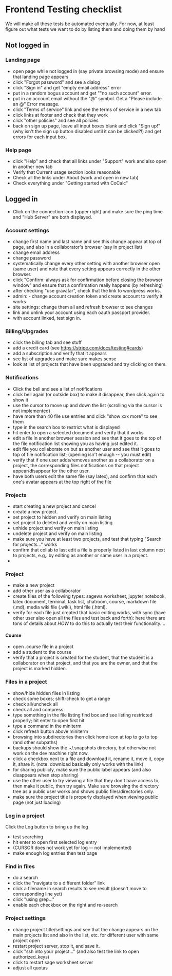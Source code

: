 # Frontend Testing checklist

We will make all these tests be automated eventually. For now, at least figure out what tests we want to do by listing them and doing them by hand

## Not logged in

### Landing page
- open page while not logged in (say private browsing mode) and ensure that landing page appears
- click "Forgot password" and see a dialog
- click "Sign in" and get "empty email address" error
- put in a random bogus account and get ""no such account" error.
- put in an account email without the "@" symbol. Get a "Please include an @" Error message.
- click "Terms of service" link and see the terms of service in a new tab
- click links at footer and check that they work
- click "other policies" and see all policies
- back on sign up page, leave all input boxes blank and click "Sign up!" (why isn't the sign up button disabled until it can be clicked?!) and get errors for each input box.

### Help page
- click "Help" and check that all links under "Support" work and also open in another new tab
- Verify that Current usage section looks reasonable
- Check all the links under About (work and open in new tab)
- Check everything under "Getting started with CoCalc"

## Logged in

- Click on the connection icon (upper right) and make sure the ping time and "Hub Server" are both displayed.

### Account settings
- change first name and last name and see this change appear at top of page, and also in a collaborator's browser (say in project list)
- change email address
- change password
- systematically change every other setting with another browser open (same user) and note that every setting appears correctly in the other browser.
- click "Confirm: always ask for confirmation before closing the browser window" and ensure that a confirmation really happens (by refreshing)
- after checking "use gravatar", check that the link to wordpress works.
- admin: - change account creation token and create account to verify it works
- site settings: change them all and refresh browser to see changes
- link and unlink your account using each oauth passport provider.
- with account linked, test sign in.

### Billing/Upgrades

- click the billing tab and see stuff
- add a credit card (see https://stripe.com/docs/testing#cards)
- add a subscription and verify that it appears
- see list of upgrades and make sure makes sense
- look at list of projects that have been upgraded and try clicking on them.

### Notifications
- Click the bell and see a list of notifications
- click bell again (or outside box) to make it disappear, then click again to show it
- use the cursor to move up and down the list (scrolling via the cursor is not implemented)
- have more than 40 file use entries and click "show xxx more" to see them
- type in the search box to restrict what is displayed
- hit enter to open a selected document and verify that it works
- edit a file in another browser session and see that it goes to the top of the file notification list showing you as having just edited it.
- edit file you collaborate on but as another user and see that it goes to top of file notification list; (opening isn't enough -- you must edit)
- verify that if one user adds/removes another as a collaborator on a project, the corresponding files notifications on that project appear/disappear for the other user.
- have both users edit the same file (say latex), and confirm that each one's avatar appears at the top right of the file


### Projects
- start creating a new project and cancel
- create a new project.
- set project to hidden and verify on main listing
- set project to deleted and verify on main listing
- unhide project and verify on main listing
- undelete project and verify on main listing
- make sure you have at least two projects, and test that typing "Search for projects..." works
- confirm that collab to last edit a file is properly listed in last column next to projects, e.g,. by editing as another or same user in a project.
-

### Project
- make a new project
- add other user as a collaborator
- create files of the following types: sagews worksheet, jupyter notebook, latex document, terminal, task list, chatroom, course, markdown file (.md), media wiki file (.wiki), html file (.html).
- verify for each file just created that basic editing works, with sync (have other user also open all the files and test back and forth):  here there are tons of details about *HOW* to do this to actually test their functionality....

#### Course
- open .course file in a project
- add a student to the course
- verify that a project is created for the student, that the student is a collaborator on that project, and that you are the owner, and that the project is marked hidden.

### Files in a project
- show/hide hidden files in listing
- check some boxes; shift-check to get a range
- check all/uncheck all
- check all and compress
- type something in the file listing find box and see listing restricted properly; hit enter to open first hit
- type a command in the miniterm
- click refresh button above miniterm
- browsing into subdirectories then click home icon at top to go to top (and other subpaths)
- backups should show the ~/.snapshots directory, but otherwise not work on the dev machine right now.
- click a checkbox next to a file and download it, rename it, move it, copy it, share it.  (note: download basically only works with the link)
- for sharing publicly, make sure the public label appears (and also disappears when stop sharing)
- use the other user to try viewing a file that they don't have access to, then make it public, then try again.  Make sure browsing the directory tree as a public user works and shows public files/directories only.
- make sure the project title is properly displayed when viewing public page (not just loading)


### Log in a project
Click the Log button to bring up the log
- test searching
- hit enter to open first selected log entry
- (CURSOR does not work yet for log -- not implemented)
- make enough log entries then test page

### Find in files
- do a search
- click the "navigate to a different folder" link
- click a filename in search results to see result (doesn't move to corresponding line yet)
- click "using grep..."
- enable each checkbox on the right and re-search

### Project settings

- change project title/settings and see that the change appears on the main projects list and also in the list, etc. for different user with same project open
- restart project server, stop it, and save it.
- click "ssh into your project..." (and also test the link to open authorized_keys)
- click to restart sage worksheet server
- adjust all quotas

